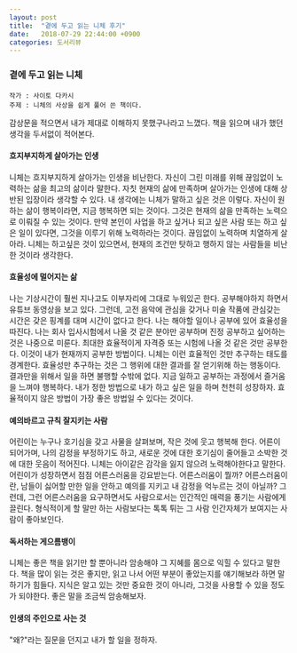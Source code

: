```yaml
---
layout: post
title:  "곁에 두고 읽는 니체 후기"
date:   2018-07-29 22:44:00 +0900
categories: 도서리뷰
---
```


### 곁에 두고 읽는 니체

```
작가 : 사이토 다카시
주제 : 니체의 사상을 쉽게 풀어 쓴 책이다. 
```

감상문을 적으면서 내가 제대로 이해하지 못했구나라고 느꼈다. 책을 읽으며 내가 했던 생각을 두서없이 적어본다. 

#### 흐지부지하게 살아가는 인생

니체는 흐지부지하게 살아가는 인생을 비난한다. 자신이 그린 미래를 위해 끊임없이 노력하는 삶을 최고의 삶이라 말한다. 자칫 현재의 삶에 만족하며 살아가는 인생에 대해 상반된 입장이라 생각할 수 있다. 내 생각에는 니체가 말하고 싶은 것은 이렇다. 자신이 원하는 삶이 행복이라면, 지금 행복하면 되는 것이다. 그것은 현재의 삶을 만족하는 노력으로 이뤄질 수 있는 것이다.  만약 본인이 사업을 하고 싶거나 되고 싶은 사람 또는 하고 싶은 일이 있다면, 그것을 이루기 위해 노력하라는 것이다. 끊임없이 노력하며 치열하게 살아라. 니체는 하고싶은 것이 있으면서, 현재의 조건만 탓하고 행하지 않는 사람들을 비난한 것이라 생각한다. 

#### 효율성에 멀어지는 삶

나는 기상시간이 훨씬 지나고도 이부자리에 그대로 누워있곤 한다. 공부해야하지 하면서 유튜브 동영상을 보고 있다. 그런데, 고전 음악에 관심을 갖거나 미술 작품에 관심갖는 시간은 갖은 핑계를 대며 시간이 없다고 한다. 나는 해야할 일이나 공부에 있어 효율성을 따진다. 나는 회사 입사시험에서 나올 것 같은 분야만 공부하며 진정 공부하고 싶어하는 것은 나중으로 미룬다. 최대한 효율적이게  자격증 또는 시험에 나올 것 같은 것만 공부한다.  이것이 내가 현재까지 공부한 방법이다. 니체는 이런 효율적인 것만 추구하는 태도를 경계한다. 효율성만 추구하는 것은 그 행위에 대한 결과를 잘 얻기위해 하는 행동이다. 결과만을 위해서 일을 하면 불행할 수밖에 없다. 지금 일하고 공부하는 과정에서 즐거움을 느껴야 행복하다. 내가 정한 방법으로 내가 하고 싶은 일을 하며 천천히 성장하자. 효율적이지 않은 방법이 가장 좋은 방법일 수 있다는 것이다. 

#### 예의바르고 규칙 잘지키는 사람

어린이는 누구나 호기심을 갖고 사물을 살펴보며, 작은 것에 웃고 행복해 한다. 어른이 되어가며, 나의 감정을 부정하기도 하고, 새로운 것에 대한 호기심이 줄어들고 소박한 것에 대한 웃음이 적어진다. 니체는 아이같은 감각을 잃지 않으려 노력해야한다고 말한다. 어린이가 성장하면서 점점 어른스러움을 강요받는다. 어른스러움이 뭘까? 어른스러움이란, 남들이 싫어할 만한 일을 안하고 예의를 지키고 내 감정을 억누르는 것이 아닐까? 그런데, 그런 어른스러움을 요구하면서도 사람으로서는 인간적인 매력을 풍기는 사람에게 끌린다. 형식적이게 할 말만 하는 사람보다는 톡톡 튀는 그 사람 인간자체가 보여지는 사람이 좋아보인다.

#### 독서하는 게으름뱅이

니체는 좋은 책을 읽기만 할 뿐아니라 암송해야 그 지혜를 몸으로 익힐 수 있다고 말한다. 책을 많이 읽는 것은 좋지만, 읽고 나서 어떤 부분이 좋았는지를 얘기해보라 하면 말하기가 힘들다. 지식은 알고 있는 것만 중요한 것이 아니라, 그것을 사용할 수 있을 정도가 되야한다. 좋은 말을 조금씩 암송해보자. 

#### 인생의 주인으로 사는 것

 "왜?"라는 질문을 던지고 내가 할 일을 정하자.  